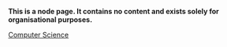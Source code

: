 **This is a node page. It contains no content and exists solely for organisational purposes.**

[Computer Science](/ComputerScience)